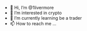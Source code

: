 - 👋 Hi, I’m @1livermore
- 👀 I’m interested in crypto
- 🌱 I’m currently learning be a trader
- 📫 How to reach me ...

<!---
1livermore/1livermore is a ✨ special ✨ repository because its `README.md` (this file) appears on your GitHub profile.
You can click the Preview link to take a look at your changes.
--->
